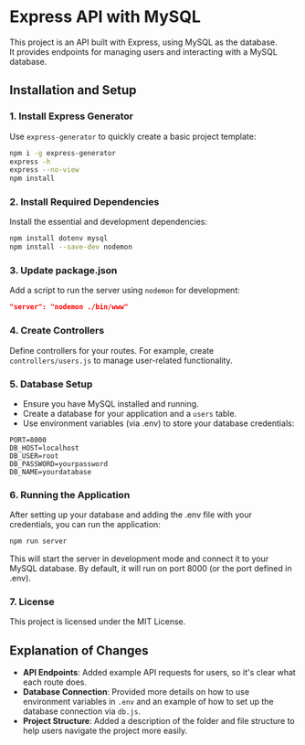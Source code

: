 # Express API with MySQL

This project is an API built with Express, using MySQL as the database.  
It provides endpoints for managing users and interacting with a MySQL database.

## Installation and Setup

### 1. Install Express Generator
Use `express-generator` to quickly create a basic project template:
```bash
npm i -g express-generator
express -h
express --no-view 
npm install
```

### 2. Install Required Dependencies
Install the essential and development dependencies:
```bash
npm install dotenv mysql
npm install --save-dev nodemon
```

### 3. Update package.json
Add a script to run the server using `nodemon` for development:
```json
"server": "nodemon ./bin/www"
```

### 4. Create Controllers
Define controllers for your routes. For example, create `controllers/users.js` to manage user-related functionality.

### 5. Database Setup
- Ensure you have MySQL installed and running.
- Create a database for your application and a `users` table.
- Use environment variables (via .env) to store your database credentials:
```env
PORT=8000
DB_HOST=localhost
DB_USER=root
DB_PASSWORD=yourpassword
DB_NAME=yourdatabase
```

### 6. Running the Application
After setting up your database and adding the .env file with your credentials, you can run the application:

```bash
npm run server
```
This will start the server in development mode and connect it to your MySQL database. By default, it will run on port 8000 (or the port defined in .env).

### 7. License
This project is licensed under the MIT License.

## Explanation of Changes
- **API Endpoints**: Added example API requests for users, so it's clear what each route does.
- **Database Connection**: Provided more details on how to use environment variables in `.env` and an example of how to set up the database connection via `db.js`.
- **Project Structure**: Added a description of the folder and file structure to help users navigate the project more easily.
